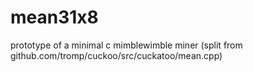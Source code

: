 # mean31x8
prototype of a minimal c mimblewimble miner (split from github.com/tromp/cuckoo/src/cuckatoo/mean.cpp)
